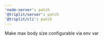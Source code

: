 ```yaml
---
'node-server': patch
'@triplit/server': patch
'@triplit/cli': patch
---
```


Make max body size configurable via env var
